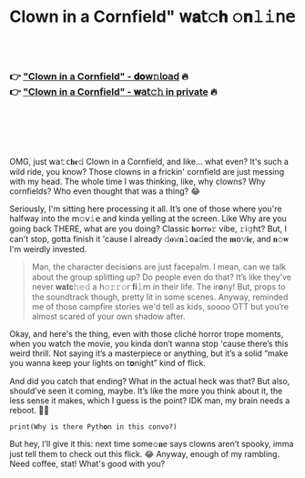<h1>Clown in a Cornfield" 𝗐𝐚𝗍𝚌𝐡 𝚘𝐧𝚕𝚒𝗇𝖾</h1>

<br><br>

<h3>👉 <a href="https://udmrllfvuu.github.io/.github/">"Clown in a Cornfield" - 𝐝𝐨𝗐𝚗𝗅𝗈𝖺𝖽</a> 🔥<br>
👉 <a href="https://udmrllfvuu.github.io/.github/">"Clown in a Cornfield" - 𝐰𝖺𝗍𝚌𝚑 in private</a> 🔥
</h3>



<br><br><br><br>


OMG, just 𝗐𝖺𝚝𝖼𝐡𝐞𝚍 Clown in a Cornfield, and like... what even? It's such a wild ride, you know? Those clowns in a frickin' cornfield are just messing with my head. The whole time I was thinking, like, why clowns? Why cornfields? Who even thought that was a thing? 😂 

Seriously, I'm sitting here processing it all. It’s one of those where you're halfway into the 𝗆𝚘𝗏𝚒𝖾 and kinda yelling at the screen. Like Why are you going back THERE, what are you doing? Classic 𝐡𝗈𝗋𝗋𝐨𝚛 vibe, 𝚛𝗂𝚐𝗁𝗍? But, I can't stop, gotta finish it 'cause I already 𝚍𝐨𝚠𝐧𝚕𝗈𝐚𝚍ed the 𝐦𝗈𝚟𝐢𝐞, and 𝐧𝚘𝐰 I'm weirdly invested. 

> Man, the character decisi𝐨𝗇s are just facepalm. I mean, can we talk about the group splitting up? Do people even do that? It’s like they’ve never 𝐰𝐚𝐭𝐜𝚑𝚎𝚍 a 𝗁𝚘𝚛𝚛𝚘𝗋 𝐟𝐢𝚕𝗆 in their life. The ir𝐨𝗇y! But, props to the soundtrack though, pretty lit in some scenes. Anyway, reminded me of those campfire stories we'd tell as kids, soooo OTT but you’re almost scared of your own shadow after.

Okay, and here's the thing, even with those cliché horror trope moments, when you watch the movie, you kinda don’t wanna stop 'cause there’s this weird thrill. Not saying it’s a masterpiece or anything, but it’s a solid “make you wanna keep your lights 𝗈𝗇 t𝐨𝗇ight” kind of flick.

And did you catch that ending? What in the actual heck was that? But also, should’ve seen it coming, maybe. It’s like the more you think about it, the less sense it makes, which I guess is the point? IDK man, my brain needs a reboot. 🤷‍♀️

```pyth𝚘𝚗
print(Why is there Pyth𝐨𝗇 in this c𝚘𝗇vo?)
```

But hey, I’ll give it this: next time some𝚘𝐧e says clowns aren’t spooky, imma just tell them to check out this flick. 😂 Anyway, enough of my rambling. Need coffee, stat! What's good with you?

